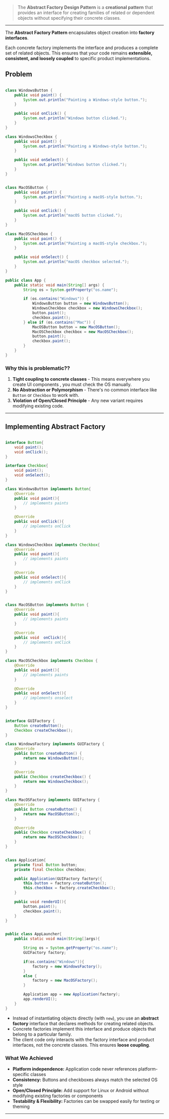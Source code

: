 
>The **Abstract Factory Design Pattern** is a **creational pattern** that provides an interface for creating families of related or dependent objects without specifying their concrete classes.

---

The **Abstract Factory Pattern** encapsulates object creation into **factory interfaces**.

Each concrete factory implements the interface and produces a complete set of related objects. This ensures that your code remains **extensible, consistent, and loosely coupled** to specific product implementations.


## Problem 

```java

class WindowsButton {
    public void paint() {
        System.out.println("Painting a Windows-style button.");
    }

    public void onClick() {
        System.out.println("Windows button clicked.");
    }
}

class WindowsCheckbox {
    public void paint() {
        System.out.println("Painting a Windows-style button.");
    }

    public void onSelect() {
        System.out.println("Windows button clicked.");
    }
}


class MacOSButton {
    public void paint() {
        System.out.println("Painting a macOS-style button.");
    }

    public void onClick() {
        System.out.println("macOS button clicked.");
    }
}

class MacOSCheckbox {
    public void paint() {
        System.out.println("Painting a macOS-style checkbox.");
    }

    public void onSelect() {
        System.out.println("macOS checkbox selected.");
    }
}

public class App {
    public static void main(String[] args) {
        String os = System.getProperty("os.name");

        if (os.contains("Windows")) {
            WindowsButton button = new WindowsButton();
            WindowsCheckbox checkbox = new WindowsCheckbox();
            button.paint();
            checkbox.paint();
        } else if (os.contains("Mac")) {
            MacOSButton button = new MacOSButton();
            MacOSCheckbox checkbox = new MacOSCheckbox();
            button.paint();
            checkbox.paint();
        }
    }
}

```


### Why this is problematic??

1. **Tight coupling to concrete classes** - This means everywhere you create UI components , you must check the OS manually.
2. **No Abstraction or Polymorphism** - There's no common interface like `Button` or `Checkbox` to work with.
3. **Violation of Open/Closed Principle** - Any new variant requires modifying existing code.

---

## Implementing Abstract Factory

```java

interface Button{
    void paint();
    void onClick();
}

interface Checkbox{
    void paint();
    void onSelect();
}

class WindowsButton implements Button{
    @Override
    public void paint(){
        // implements paints
    }

    @Override 
    public void onClick(){
        // implements onClick
    }
}

class WindowsCheckbox implements Checkbox{
    @Override
    public void paint(){
        // implements paints
    }

    @Override 
    public void onSelect(){
        // implements onClick
    }
}


class MacOSButton implements Button {
    @Override
    public void paint(){
        // implements paints
    }

    @Override
    public void  onClick(){
        // implements onClick
    }
}

class MacOSCheckbox implements Checkbox {
    @Override
    public void paint(){
        // implements paints
    }

    @Override
    public void onSelect(){
        // implements onselect
    }
}


interface GUIFactory {
    Button createButton();
    Checkbox createCheckbox();
}

class WindowsFactory implements GUIFactory {
    @Override
    public Button createButton() {
        return new WindowsButton();
    }

    @Override
    public Checkbox createCheckbox() {
        return new WindowsCheckbox();
    }
}

class MacOSFactory implements GUIFactory {
    @Override
    public Button createButton() {
        return new MacOSButton();
    }

    @Override
    public Checkbox createCheckbox() {
        return new MacOSCheckbox();
    }
}


class Application{
    private final Button button;
    private final Checkbox checkbox;

    public Application(GUIFactory factory){
        this.button = factory.createButton();
        this.checkbox = factory.createCheckbox();
    }

    public void renderUI(){
        button.paint();
        checkbox.paint();
    }
}


public class AppLauncher{
    public static void main(String[]args){

        String os = System.getProperty("os.name");
        GUIFactory factory;

        if(os.contains("Windows")){
            factory = new WindowsFactory();
        }
        else {
            factory = new MacOSFactory();
        }

        Application app = new Application(factory);
        app.renderUI();
    }
}

```


- Instead of instantiating objects directly (with `new`), you use an **abstract factory** interface that declares methods for creating related objects.
- Concrete factories implement this interface and produce objects that belong to a particular family.
- The client code only interacts with the factory interface and product interfaces, not the concrete classes. This ensures **loose coupling**.

### What We Achieved

- **Platform independence:** Application code never references platform-specific classes
- **Consistency:** Buttons and checkboxes always match the selected OS style
- **Open/Closed Principle:** Add support for Linux or Android without modifying existing factories or components
- **Testability & Flexibility:** Factories can be swapped easily for testing or theming

---

